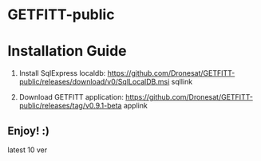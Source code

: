 # GETFITT-public


# Installation Guide

1) Install SqlExpress localdb: https://github.com/Dronesat/GETFITT-public/releases/download/v0/SqlLocalDB.msi sqllink

2) Download GETFITT application: https://github.com/Dronesat/GETFITT-public/releases/tag/v0.9.1-beta applink

## Enjoy! :) 

latest 10 ver
